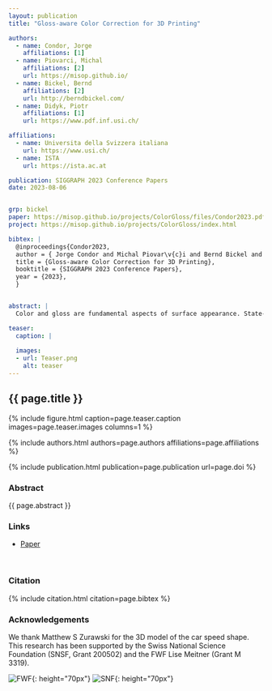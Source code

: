 ```yaml
---
layout: publication
title: "Gloss-aware Color Correction for 3D Printing"

authors:
  - name: Condor, Jorge
    affiliations: [1]
  - name: Piovarci, Michal
    affiliations: [2]
    url: https://misop.github.io/
  - name: Bickel, Bernd
    affiliations: [2]
    url: http://berndbickel.com/
  - name: Didyk, Piotr
    affiliations: [1]
    url: https://www.pdf.inf.usi.ch/

affiliations:
  - name: Universita della Svizzera italiana
    url: https://www.usi.ch/
  - name: ISTA
    url: https://ista.ac.at

publication: SIGGRAPH 2023 Conference Papers
date: 2023-08-06


grp: bickel
paper: https://misop.github.io/projects/ColorGloss/files/Condor2023.pdf
project: https://misop.github.io/projects/ColorGloss/index.html

bibtex: |
  @inproceedings{Condor2023,
  author = { Jorge Condor and Michal Piovar\v{c}i and Bernd Bickel and Piotr Didyk},
  title = {Gloss-aware Color Correction for 3D Printing},
  booktitle = {SIGGRAPH 2023 Conference Papers},
  year = {2023},
  } 


abstract: |
  Color and gloss are fundamental aspects of surface appearance. State-of-the-art fabrication techniques can manipulate both properties of the printed 3D objects. However, in the context of appearance reproduction, perceptual aspects of color and gloss are usually handled separately, even though previous perceptual studies suggest their interaction. Our work is motivated by previous studies demonstrating a perceived color shift due to a change in the object's gloss, i.e., two samples with the same color but different surface gloss appear as they have different colors. In this paper, we conduct new experiments which support this observation and provide insights into the magnitude and direction of the perceived color change. We use the observations as guidance to design a new method that estimates and corrects the color shift enabling the fabrication of objects with the same perceived color but different surface gloss. We formulate the problem as an optimization procedure solved using differentiable rendering. We evaluate the effectiveness of our method in perceptual experiments with 3D objects fabricated using a multi-material 3D printer and demonstrate potential applications. 

teaser:
  caption: |
    
  images:
  - url: Teaser.png
    alt: teaser
---
```


## {{ page.title }}

{% include figure.html caption=page.teaser.caption images=page.teaser.images columns=1 %}

{% include authors.html authors=page.authors affiliations=page.affiliations %}

{% include publication.html publication=page.publication url=page.doi %}


### Abstract

{{ page.abstract }}

### Links

* [Paper](https://misop.github.io/projects/LearningMMFFD/files/Liao2023.pdf)
<br>

### Citation

{% include citation.html citation=page.bibtex %}

### Acknowledgements

We thank Matthew S Zurawski for the 3D model of the car speed shape. This research has been supported by the Swiss National Science Foundation (SNSF, Grant 200502) and the FWF Lise Meitner (Grant M 3319).

![FWF](fwf.jpg){: height="70px"}
![SNF](snf.png){: height="70px"}